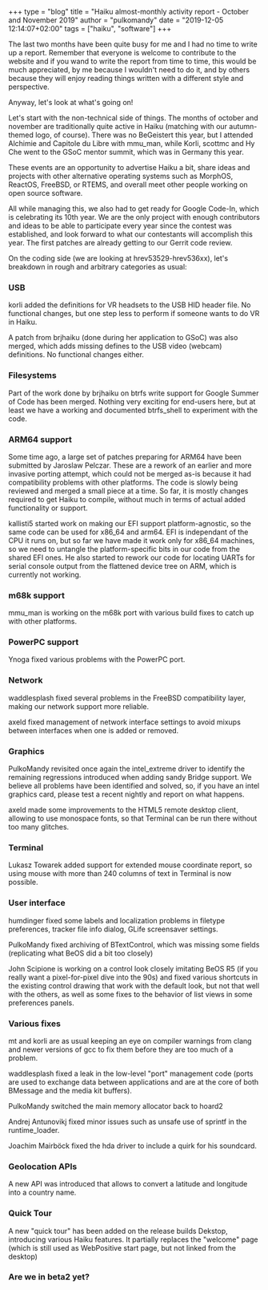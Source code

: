 +++
type = "blog"
title = "Haiku almost-monthly activity report - October and November 2019"
author = "pulkomandy"
date = "2019-12-05 12:14:07+02:00"
tags = ["haiku", "software"]
+++

The last two months have been quite busy for me and I had no time to write up a report. Remember
that everyone is welcome to contribute to the website and if you wand to write the report from time
to time, this would be much appreciated, by me because I wouldn't need to do it, and by others
because they will enjoy reading things written with a different style and perspective.

Anyway, let's look at what's going on!

Let's start with the non-technical side of things. The months of october and november are
traditionally quite active in Haiku (matching with our autumn-themed logo, of course).
There was no BeGeistert this year, but I attended Alchimie and Capitole du Libre with mmu\_man,
while Korli, scottmc and Hy Che went to the GSoC mentor summit, which was in Germany this year.

These events are an opportunity to advertise Haiku a bit, share ideas and projects with other
alternative operating systems such as MorphOS, ReactOS, FreeBSD, or RTEMS, and overall meet
other people working on open source software.

All while managing this, we also had to get ready for Google Code-In, which is celebrating its 10th
year. We are the only project with enough contributors and ideas to be able to participate every
year since the contest was established, and look forward to what our contestants will accomplish
this year. The first patches are already getting to our Gerrit code review.


On the coding side (we are looking at hrev53529-hrev536xx), let's breakdown in rough and arbitrary
categories as usual:

<h3>USB</h3>

korli added the definitions for VR headsets to the USB HID header file. No functional changes, but
one step less to perform if someone wants to do VR in Haiku.

A patch from brjhaiku (done during her application to GSoC) was also merged, which adds missing defines
to the USB video (webcam) definitions. No functional changes either.

<h3>Filesystems</h3>

Part of the work done by brjhaiku on btrfs write support for Google Summer of Code has been merged.
Nothing very exciting for end-users here, but at least we have a working and documented btrfs\_shell
to experiment with the code.

<h3>ARM64 support</h3>

Some time ago, a large set of patches preparing for ARM64 have been submitted by Jaroslaw Pelczar.
These are a rework of an earlier and more invasive porting attempt, which could not be merged as-is
because it had compatibility problems with other platforms. The code is slowly being reviewed and
merged a small piece at a time. So far, it is mostly changes required to get Haiku to compile,
without much in terms of actual added functionality or support.

kallisti5 started work on making our EFI support platform-agnostic, so the same code can be used
for x86\_64 and arm64. EFI is independant of the CPU it runs on, but so far we have made it work
only for x86\_64 machines, so we need to untangle the platform-specific bits in our code from
the shared EFI ones. He also started to rework our code for locating UARTs for serial console
output from the flattened device tree on ARM, which is currently not working.

<h3>m68k support</h3>


mmu\_man is working on the m68k port with various build fixes to catch up with other platforms.

<h3>PowerPC support</h3>

Ynoga fixed various problems with the PowerPC port.

<h3>Network</h3>

waddlesplash fixed several problems in the FreeBSD compatibility layer, making our network support
more reliable.

axeld fixed management of network interface settings to avoid mixups between interfaces when one is
added or removed.

<h3>Graphics</h3>

PulkoMandy revisited once again the intel\_extreme driver to identify the remaining regressions
introduced when adding sandy Bridge support. We believe all problems have been identified and
solved, so, if you have an intel graphics card, please test a recent nightly and report on what
happens.

axeld made some improvements to the HTML5 remote desktop client, allowing to use monospace fonts,
so that Terminal can be run there without too many glitches.

<h3>Terminal</h3>

Lukasz Towarek added support for extended mouse coordinate report, so using mouse with more than
240 columns of text in Terminal is now possible.

<h3>User interface</h3>

humdinger fixed some labels and localization problems in filetype preferences, tracker file info
dialog, GLife screensaver settings.

PulkoMandy fixed archiving of BTextControl, which was missing some fields (replicating what BeOS
did a bit too closely)

John Scipione is working on a control look closely imitating BeOS R5 (if you really want a pixel-for-pixel
dive into the 90s) and fixed various shortcuts in the existing control drawing that work with the
default look, but not that well with the others, as well as some fixes to the behavior of list
views in some preferences panels.

<h3>Various fixes</h3>

mt and korli are as usual keeping an eye on compiler warnings from clang and newer versions of gcc
to fix them before they are too much of a problem.

waddlesplash fixed a leak in the low-level "port" management code (ports are used to exchange data
between applications and are at the core of both BMessage and the media kit buffers).

PulkoMandy switched the main memory allocator back to hoard2

Andrej Antunovikj fixed minor issues such as unsafe use of sprintf in the runtime\_loader.

Joachim Mairböck fixed the hda driver to include a quirk for his soundcard.

<h3>Geolocation APIs</h3>

A new API was introduced that allows to convert a latitude and longitude into a country name.

<h3>Quick Tour</h3>

A new "quick tour" has been added on the release builds Dekstop, introducing various Haiku features.
It partially replaces the "welcome" page (which is still used as WebPositive start page, but not
linked from the desktop)

<h3>Are we in beta2 yet?</h3>
